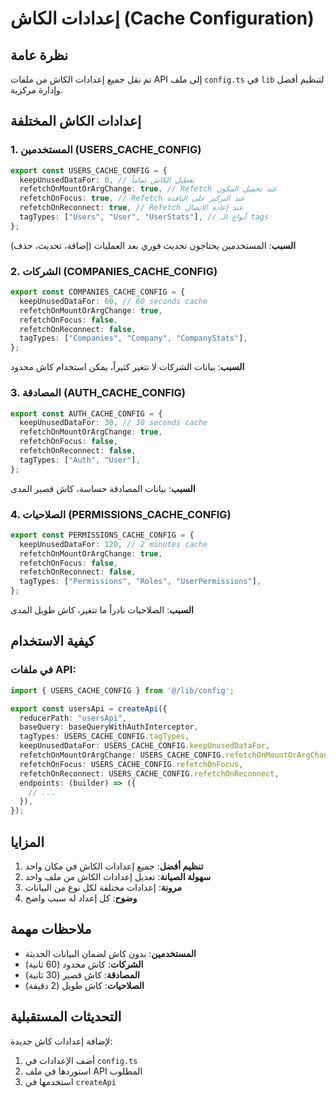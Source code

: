 # إعدادات الكاش (Cache Configuration)

## نظرة عامة
تم نقل جميع إعدادات الكاش من ملفات API إلى ملف `config.ts` في `lib` لتنظيم أفضل وإدارة مركزية.

## إعدادات الكاش المختلفة

### 1. المستخدمين (USERS_CACHE_CONFIG)
```typescript
export const USERS_CACHE_CONFIG = {
  keepUnusedDataFor: 0, // تعطيل الكاش تماماً
  refetchOnMountOrArgChange: true, // Refetch عند تحميل المكون
  refetchOnFocus: true, // Refetch عند التركيز على النافذة
  refetchOnReconnect: true, // Refetch عند إعادة الاتصال
  tagTypes: ["Users", "User", "UserStats"], // أنواع الـ tags
};
```
**السبب**: المستخدمين يحتاجون تحديث فوري بعد العمليات (إضافة، تحديث، حذف)

### 2. الشركات (COMPANIES_CACHE_CONFIG)
```typescript
export const COMPANIES_CACHE_CONFIG = {
  keepUnusedDataFor: 60, // 60 seconds cache
  refetchOnMountOrArgChange: true,
  refetchOnFocus: false,
  refetchOnReconnect: false,
  tagTypes: ["Companies", "Company", "CompanyStats"],
};
```
**السبب**: بيانات الشركات لا تتغير كثيراً، يمكن استخدام كاش محدود

### 3. المصادقة (AUTH_CACHE_CONFIG)
```typescript
export const AUTH_CACHE_CONFIG = {
  keepUnusedDataFor: 30, // 30 seconds cache
  refetchOnMountOrArgChange: true,
  refetchOnFocus: false,
  refetchOnReconnect: false,
  tagTypes: ["Auth", "User"],
};
```
**السبب**: بيانات المصادقة حساسة، كاش قصير المدى

### 4. الصلاحيات (PERMISSIONS_CACHE_CONFIG)
```typescript
export const PERMISSIONS_CACHE_CONFIG = {
  keepUnusedDataFor: 120, // 2 minutes cache
  refetchOnMountOrArgChange: true,
  refetchOnFocus: false,
  refetchOnReconnect: false,
  tagTypes: ["Permissions", "Roles", "UserPermissions"],
};
```
**السبب**: الصلاحيات نادراً ما تتغير، كاش طويل المدى

## كيفية الاستخدام

### في ملفات API:
```typescript
import { USERS_CACHE_CONFIG } from '@/lib/config';

export const usersApi = createApi({
  reducerPath: "usersApi",
  baseQuery: baseQueryWithAuthInterceptor,
  tagTypes: USERS_CACHE_CONFIG.tagTypes,
  keepUnusedDataFor: USERS_CACHE_CONFIG.keepUnusedDataFor,
  refetchOnMountOrArgChange: USERS_CACHE_CONFIG.refetchOnMountOrArgChange,
  refetchOnFocus: USERS_CACHE_CONFIG.refetchOnFocus,
  refetchOnReconnect: USERS_CACHE_CONFIG.refetchOnReconnect,
  endpoints: (builder) => ({
    // ...
  }),
});
```

## المزايا

1. **تنظيم أفضل**: جميع إعدادات الكاش في مكان واحد
2. **سهولة الصيانة**: تعديل إعدادات الكاش من ملف واحد
3. **مرونة**: إعدادات مختلفة لكل نوع من البيانات
4. **وضوح**: كل إعداد له سبب واضح

## ملاحظات مهمة

- **المستخدمين**: بدون كاش لضمان البيانات الحديثة
- **الشركات**: كاش محدود (60 ثانية)
- **المصادقة**: كاش قصير (30 ثانية)
- **الصلاحيات**: كاش طويل (2 دقيقة)

## التحديثات المستقبلية

لإضافة إعدادات كاش جديدة:
1. أضف الإعدادات في `config.ts`
2. استوردها في ملف API المطلوب
3. استخدمها في `createApi`

